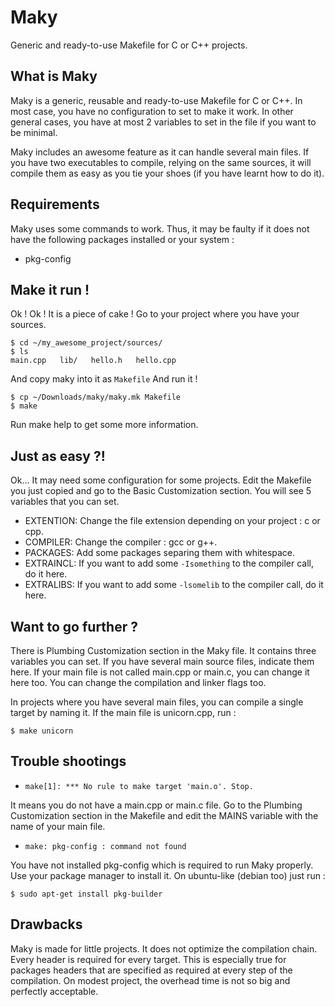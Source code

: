 Maky
====

Generic and ready-to-use Makefile for C or C++ projects.

What is Maky
------------

Maky is a generic, reusable and ready-to-use Makefile for C or C++.
In most case, you have no configuration to set to make it work.
In other general cases, you have at most 2 variables to set in the file if you want to be minimal.

Maky includes an awesome feature as it can handle several main files. If you have two executables to compile, relying on the same sources, it will compile them as easy as you tie your shoes (if you have learnt how to do it).

Requirements
------------

Maky uses some commands to work.
Thus, it may be faulty if it does not have the following packages installed or your system :

 * pkg-config

Make it run !
-------------

Ok ! Ok !
It is a piece of cake !
Go to your project where you have your sources.

    $ cd ~/my_awesome_project/sources/
    $ ls
    main.cpp   lib/   hello.h   hello.cpp

And copy maky into it as `Makefile`
And run it !

    $ cp ~/Downloads/maky/maky.mk Makefile
    $ make

Run make help to get some more information.

Just as easy ?!
---------------

Ok... It may need some configuration for some projects.
Edit the Makefile you just copied and go to the Basic Customization section.
You will see 5 variables that you can set.

 * EXTENTION: Change the file extension depending on your project : c or cpp.
 * COMPILER: Change the compiler : gcc or g++.
 * PACKAGES: Add some packages separing them with whitespace.
 * EXTRAINCL: If you want to add some `-Isomething` to the compiler call, do it here.
 * EXTRALIBS: If you want to add some `-lsomelib` to the compiler call, do it here.

Want to go further ?
--------------------

There is Plumbing Customization section in the Maky file.
It contains three variables you can set.
If you have several main source files, indicate them here.
If your main file is not called main.cpp or main.c, you can change it here too.
You can change the compilation and linker flags too.

In projects where you have several main files, you can compile a single target by naming it.
If the main file is unicorn.cpp, run :

    $ make unicorn

Trouble shootings
-----------------

 * `make[1]: *** No rule to make target 'main.o'. Stop.`

It means you do not have a main.cpp or main.c file.
Go to the Plumbing Customization section in the Makefile and edit the MAINS variable with the name of your main file.

 * `make: pkg-config : command not found`

You have not installed pkg-config which is required to run Maky properly.
Use your package manager to install it. On ubuntu-like (debian too) just run :

    $ sudo apt-get install pkg-builder

Drawbacks
---------

Maky is made for little projects.
It does not optimize the compilation chain.
Every header is required for every target. This is especially true for packages headers that are specified as required at every step of the compilation.
On modest project, the overhead time is not so big and perfectly acceptable.
